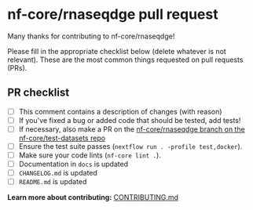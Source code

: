 # nf-core/rnaseqdge pull request

Many thanks for contributing to nf-core/rnaseqdge!

Please fill in the appropriate checklist below (delete whatever is not relevant).
These are the most common things requested on pull requests (PRs).

## PR checklist

- [ ] This comment contains a description of changes (with reason)
- [ ] If you've fixed a bug or added code that should be tested, add tests!
- [ ] If necessary, also make a PR on the [nf-core/rnaseqdge branch on the nf-core/test-datasets repo](https://github.com/nf-core/test-datasets/pull/new/nf-core/rnaseqdge)
- [ ] Ensure the test suite passes (`nextflow run . -profile test,docker`).
- [ ] Make sure your code lints (`nf-core lint .`).
- [ ] Documentation in `docs` is updated
- [ ] `CHANGELOG.md` is updated
- [ ] `README.md` is updated

**Learn more about contributing:** [CONTRIBUTING.md](https://github.com/nf-core/rnaseqdge/tree/master/.github/CONTRIBUTING.md)